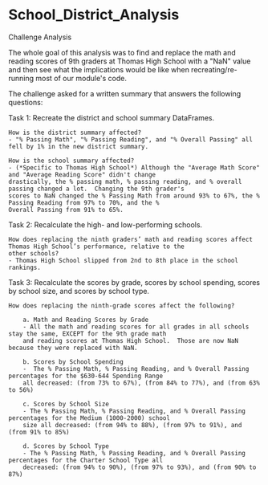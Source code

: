 # School_District_Analysis

Challenge Analysis

The whole goal of this analysis was to find and replace the math and reading scores of 9th graders at Thomas High School with a "NaN" value and then see what the implications would be like when recreating/re-running most of our module's code.  

The challenge asked for a written summary that answers the following questions:

Task 1: Recreate the district and school summary DataFrames.

	How is the district summary affected?
	- "% Passing Math", "% Passing Reading", and "% Overall Passing" all fell by 1% in the new district summary.
	
	How is the school summary affected?
	- (*Specific to Thomas High School*) Although the "Average Math Score" and "Average Reading Score" didn't change
	drastically, the % passing math, % passing reading, and % overall passing changed a lot.  Changing the 9th grader's
	scores to NaN changed the % Passing Math from around 93% to 67%, the % Passing Reading from 97% to 70%, and the %  
	Overall Passing from 91% to 65%.

Task 2: Recalculate the high- and low-performing schools.

	How does replacing the ninth graders’ math and reading scores affect Thomas High School’s performance, relative to the
	other schools?
	- Thomas High School slipped from 2nd to 8th place in the school rankings.

Task 3: Recalculate the scores by grade, scores by school spending, scores by school size, and scores by school type.

	How does replacing the ninth-grade scores affect the following?

		a. Math and Reading Scores by Grade
		- All the math and reading scores for all grades in all schools stay the same, EXCEPT for the 9th grade math
		and reading scores at Thomas High School.  Those are now NaN because they were replaced with NaN.

		b. Scores by School Spending
		-  The % Passing Math, % Passing Reading, and % Overall Passing percentages for the $630-644 Spending Range
		all decreased: (from 73% to 67%), (from 84% to 77%), and (from 63% to 56%)
 
		c. Scores by School Size
		- The % Passing Math, % Passing Reading, and % Overall Passing percentages for the Medium (1000-2000) school
		size all decreased: (from 94% to 88%), (from 97% to 91%), and (from 91% to 85%)

		d. Scores by School Type
		- The % Passing Math, % Passing Reading, and % Overall Passing percentages for the Charter School Type all
		decreased: (from 94% to 90%), (from 97% to 93%), and (from 90% to 87%)
